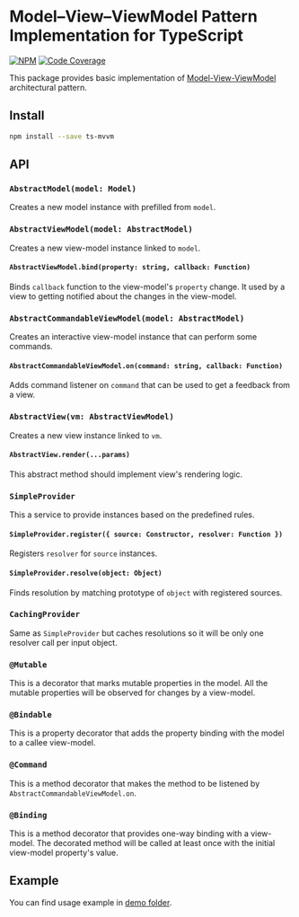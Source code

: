 # Model–View–ViewModel Pattern Implementation for TypeScript

[![NPM](https://img.shields.io/npm/v/ts-mvvm.svg)](https://www.npmjs.com/package/ts-mvvm)
[![Code Coverage](https://codecov.io/gh/dokmic/mvvm.js/badge.svg?branch=version/0.1)](https://codecov.io/gh/dokmic/mvvm.js?branch=version/0.1)

This package provides basic implementation of [Model-View-ViewModel](https://en.wikipedia.org/wiki/Model%E2%80%93view%E2%80%93viewmodel) architectural pattern.

## Install
```bash
npm install --save ts-mvvm
```

## API

### `AbstractModel(model: Model)`
Creates a new model instance with prefilled from `model`.

### `AbstractViewModel(model: AbstractModel)`
Creates a new view-model instance linked to `model`.

#### `AbstractViewModel.bind(property: string, callback: Function)`
Binds `callback` function to the view-model's `property` change. It used by a view to getting notified about the changes in the view-model.

### `AbstractCommandableViewModel(model: AbstractModel)`
Creates an interactive view-model instance that can perform some commands.

#### `AbstractCommandableViewModel.on(command: string, callback: Function)`
Adds command listener on `command` that can be used to get a feedback from a view.

### `AbstractView(vm: AbstractViewModel)`
Creates a new view instance linked to `vm`.

#### `AbstractView.render(...params)`
This abstract method should implement view's rendering logic.

### `SimpleProvider`
This a service to provide instances based on the predefined rules.

#### `SimpleProvider.register({ source: Constructor, resolver: Function })`
Registers `resolver` for `source` instances.

#### `SimpleProvider.resolve(object: Object)`
Finds resolution by matching prototype of `object` with registered sources.

### `CachingProvider`
Same as `SimpleProvider` but caches resolutions so it will be only one resolver call per input object.

### `@Mutable`
This is a decorator that marks mutable properties in the model. All the mutable properties will be observed for changes by a view-model.

### `@Bindable`
This is a property decorator that adds the property binding with the model to a callee view-model.

### `@Command`
This is a method decorator that makes the method to be listened by `AbstractCommandableViewModel.on`.

### `@Binding`
This is a method decorator that provides one-way binding with a view-model. The decorated method will be called at least once with the initial view-model property's value.

## Example

You can find usage example in [demo folder](https://github.com/dokmic/mvvm.js/tree/version/0.1/demo).
